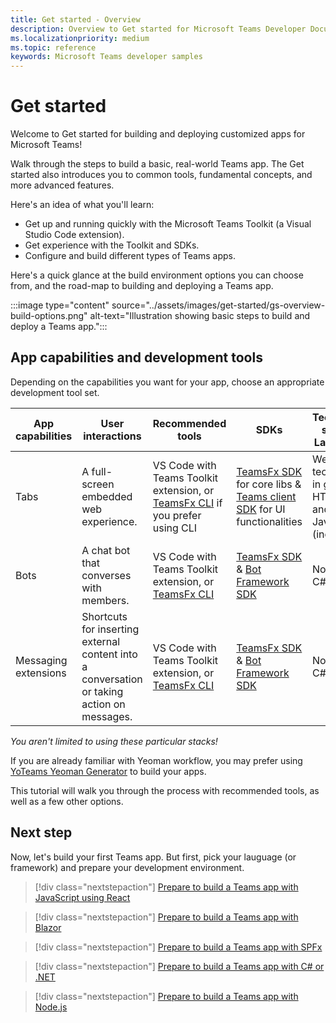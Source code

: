 ```yaml
---
title: Get started - Overview
description: Overview to Get started for Microsoft Teams Developer Documentation
ms.localizationpriority: medium
ms.topic: reference
keywords: Microsoft Teams developer samples
---
```

# Get started

Welcome to Get started for building and deploying customized apps for Microsoft Teams!

Walk through the steps to build a basic, real-world Teams app. The Get started also introduces you to common tools, fundamental concepts, and more advanced features.

Here's an idea of what you'll learn:

- Get up and running quickly with the Microsoft Teams Toolkit (a Visual Studio Code extension).
- Get experience with the Toolkit and SDKs.
- Configure and build different types of Teams apps.

Here's a quick glance at the build environment options you can choose from, and the road-map to building and deploying a Teams app.

:::image type="content" source="../assets/images/get-started/gs-overview-build-options.png" alt-text="Illustration showing basic steps to build and deploy a Teams app.":::

## App capabilities and development tools

Depending on the capabilities you want for your app, choose an appropriate development tool set. 

| App capabilities | User interactions | Recommended tools | SDKs | Technology stacks / Languages |
|--------|-------------|--------|--------|--------|
| Tabs | A full-screen embedded web experience. | VS Code with Teams Toolkit extension, or [TeamsFx CLI](https://github.com/OfficeDev/TeamsFx/blob/dev/docs/cli/user-manual.md) if you prefer using CLI | [TeamsFx SDK](/en-us/javascript/api/@microsoft/teamsfx/?view=msteams-client-js-latest&preserve-view=true) for core libs & [Teams client SDK](/en-us/javascript/api/overview/msteams-client?view=msteams-client-js-latest&preserve-view=true) for UI functionalities | Web technology in general, HTML, CSS, and JavaScript (incl. React) |
| Bots | A chat bot that converses with members. | VS Code with Teams Toolkit extension, or [TeamsFx CLI](https://github.com/OfficeDev/TeamsFx/blob/dev/docs/cli/user-manual.md) | [TeamsFx SDK](/en-us/javascript/api/@microsoft/teamsfx/?view=msteams-client-js-latest&preserve-view=true) & [Bot Framework SDK](https://dev.botframework.com/) | Node.js, C#, etc. |
| Messaging extensions | Shortcuts for inserting external content into a conversation or taking action on messages. | VS Code with Teams Toolkit extension, or [TeamsFx CLI](https://github.com/OfficeDev/TeamsFx/blob/dev/docs/cli/user-manual.md) | [TeamsFx SDK](/en-us/javascript/api/@microsoft/teamsfx/?view=msteams-client-js-latest&preserve-view=true) & [Bot Framework SDK](https://dev.botframework.com/) | Node.js, C#, etc. |

*You aren't limited to using these particular stacks!* 

If you are already familiar with Yeoman workflow, you may prefer using [YoTeams Yeoman Generator](https://github.com/pnp/generator-teams/blob/master/docs/docs/tutorials/build-your-first-microsoft-teams-app.md) to build your apps. 

This tutorial will walk you through the process with recommended tools, as well as a few other options.

## Next step

Now, let's build your first Teams app. But first, pick your lauguage (or framework) and prepare your development environment.

> [!div class="nextstepaction"]
> [Prepare to build a Teams app with JavaScript using React](sbs-gs-javascript.yml)

> [!div class="nextstepaction"]
> [Prepare to build a Teams app with Blazor](sbs-gs-blazor.yml)

> [!div class="nextstepaction"]
> [Prepare to build a Teams app with SPFx](sbs-gs-spfx.yml)

> [!div class="nextstepaction"]
> [Prepare to build a Teams app with C# or .NET](sbs-gs-csharp.yml)

> [!div class="nextstepaction"]
> [Prepare to build a Teams app with Node.js](sbs-gs-nodejs.yml)

